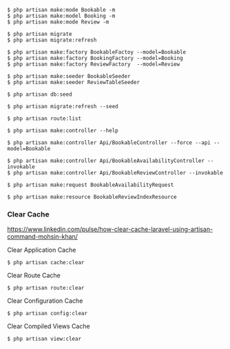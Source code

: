 
    $ php artisan make:mode Bookable -m 
    $ php artisan make:model Booking -m
    $ php artisan make:mode Review -m

    $ php artisan migrate
    $ php artisan migrate:refresh

    $ php artisan make:factory BookableFactoy --model=Bookable
    $ php artisan make:factory BookingFactory --model=Booking 
    $ php artisan make:factory ReviewFactory  --model=Review

    $ php artisan make:seeder BookableSeeder
    $ php artisan make:seeder ReviewTableSeeder

    $ php artisan db:seed

    $ php artisan migrate:refresh --seed

    $ php artisan route:list

    $ php artisan make:controller --help

    $ php artisan make:controller Api/BookableController --force --api --model=Bookable

    $ php artisan make:controller Api/BookableAvailabilityController --invokable
    $ php artisan make:controller Api/BookableReviewController --invokable

    $ php artisan make:request BookableAvailabilityRequest

    $ php artisan make:resource BookableReviewIndexResource



### Clear Cache

https://www.linkedin.com/pulse/how-clear-cache-laravel-using-artisan-command-mohsin-khan/

Clear Application Cache

    $ php artisan cache:clear

Clear Route Cache

    $ php artisan route:clear

Clear Configuration Cache

    $ php artisan config:clear

Clear Compiled Views Cache

    $ php artisan view:clear